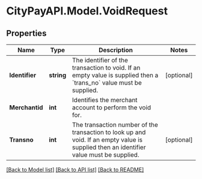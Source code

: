 # CityPayAPI.Model.VoidRequest

## Properties

Name | Type | Description | Notes
------------ | ------------- | ------------- | -------------
**Identifier** | **string** | The identifier of the transaction to void. If an empty value is supplied then a &#x60;trans_no&#x60; value must be supplied. | [optional] 
**Merchantid** | **int** | Identifies the merchant account to perform the void for. | 
**Transno** | **int** | The transaction number of the transaction to look up and void. If an empty value is supplied then an identifier value must be supplied. | [optional] 

[[Back to Model list]](../README.md#documentation-for-models) [[Back to API list]](../README.md#documentation-for-api-endpoints) [[Back to README]](../README.md)

